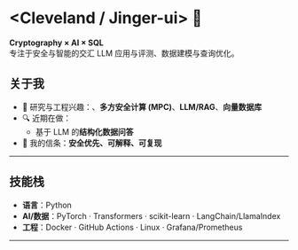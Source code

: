 # <Cleveland / Jinger-ui> 👋
**Cryptography × AI × SQL**  
专注于安全与智能的交汇 LLM 应用与评测、数据建模与查询优化。

## 关于我
- 🎯 研究与工程兴趣：、**多方安全计算 (MPC)**、**LLM/RAG**、**向量数据库**
- 🔍 近期在做：  
  - 基于 LLM 的**结构化数据问答**
- 🧩 我的信条：**安全优先、可解释、可复现**

---

## 技能栈
- **语言**：Python   
- **AI/数据**：PyTorch · Transformers · scikit-learn · LangChain/LlamaIndex  
- **工程**：Docker · GitHub Actions · Linux · Grafana/Prometheus  
---


